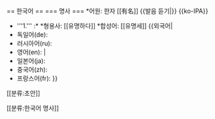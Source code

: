 == 한국어 ==
=== 명사 ===
*어원: 한자 [[有名]]
{{발음 듣기|}}
{{ko-IPA}}
* '''1.'''
:*
*형용사: [[유명하다]]
*합성어: [[유명세]]
{{외국어|
* 독일어(de):
* 러시아어(ru):
* 영어(en):
|
* 일본어(ja):
* 중국어(zh):
* 프랑스어(fr):
}}

[[분류:초안]]

[[분류:한국어 명사]]
